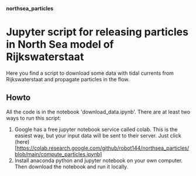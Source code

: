  __northsea_particles__

# Jupyter script for releasing particles in North Sea model of Rijkswaterstaat

Here you find a script to download some data with tidal currents from Rijkswaterstaat and propagate particles in the flow.

## Howto

All the code is in the notebook 'download_data.ipynb'. There are at least two ways to run this script:

1. Google has a free jupyter notebook service called colab. This is the easiest way, but your input data will be sent to their server. Just click (here)[https://colab.research.google.com/github/robot144/northsea_particles/blob/main/compute_particles.ipynb]
2. Install anaconda python and jupyter notebook on your own computer. Then download the notebook and run it locally. 
